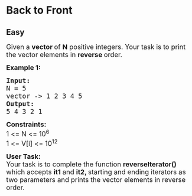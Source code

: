 # Back to Front
## Easy 
<div class="problem-statement">
                <p></p><p><span style="font-size:18px">Given a <strong>vector </strong>of <strong>N</strong> positive integers. Your task is to print the vector elements in <strong>reverse </strong>order.</span></p>

<p><span style="font-size:18px"><strong>Example 1: </strong></span></p>

<pre><span style="font-size:18px"><strong>Input:</strong>
N = 5
vector -&gt; 1 2 3 4 5
<strong>Output: </strong>
5 4 3 2 1</span></pre>

<p><span style="font-size:18px"><strong>Constraints:</strong><br>
1 &lt;= N &lt;= 10<sup>6</sup><br>
1 &lt;= V[i] &lt;= 10<sup>12</sup></span></p>

<p><span style="font-size:18px"><strong>User Task:</strong><br>
Your task is to complete the function <strong>reverseIterator()</strong> which accepts <strong>it1</strong> and <strong>it2, </strong>starting and ending iterators as two parameters and prints the vector elements in reverse order.</span></p>
 <p></p>
            </div>